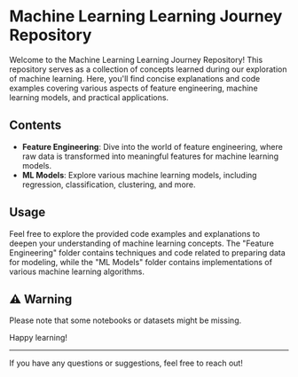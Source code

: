 # Machine Learning Learning Journey Repository

Welcome to the Machine Learning Learning Journey Repository! This repository serves as a collection of concepts learned during our exploration of machine learning. Here, you'll find concise explanations and code examples covering various aspects of feature engineering, machine learning models, and practical applications.

## Contents
- **Feature Engineering**: Dive into the world of feature engineering, where raw data is transformed into meaningful features for machine learning models.
- **ML Models**: Explore various machine learning models, including regression, classification, clustering, and more.

## Usage
Feel free to explore the provided code examples and explanations to deepen your understanding of machine learning concepts. The "Feature Engineering" folder contains techniques and code related to preparing data for modeling, while the "ML Models" folder contains implementations of various machine learning algorithms.

## ⚠️ Warning
Please note that some notebooks or datasets might be missing.

Happy learning!

---
If you have any questions or suggestions, feel free to reach out!

